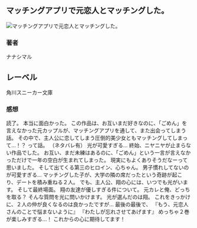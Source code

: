 ## マッチングアプリで元恋人とマッチングした。
![マッチングアプリで元恋人とマッチングした。](https://cdn.discordapp.com/attachments/1211570779934695494/1217810020809572452/1ud3YcLb5uDTnwSMFq366fT9Ko1hY9HAiinn3dMlOCwFbN_4s8tTSX5RfrsCWgA.png?ex=660560f6&is=65f2ebf6&hm=dc1297c57fa4e611d42c414fbdf392868e6c9e28a0806f5f7d3a0b3c245f1c22&)
### 著者
ナナシマル
## レーベル
角川スニーカー文庫
### 感想
読了。
本当に面白かった。
この作品は、お互いまだ好きなのに、「ごめん」を言えなかった元カップルが、マッチングアプリを通して、また出会ってしまう話。
その中で、主人公に恋してしまう圧倒的美少女ともマッチングしてしまって…！？
って話。
（ネタバレ有）
光が可愛すぎる…
終始、ニヤニヤが止まらない作品でした。
お互い、まだ未練はあるのに、「ごめん」という一言が言えなかっただけで一年の空白が生まれてしまった。
現実にもよくありそうだなーって思いました。
そして出てくる第三のヒロイン、心ちゃん。
男子慣れしてないのが可愛すぎる…
マッチングした子が、大学の隣の席だったという奇跡が起こり、デートを積み重ねる２人。
でも、主人公、翔の心には、いつでも光がいます。
そして最終場面。
翔の友達が優しすぎる件について。
元カレと俺、どっちを取る？
そんな質問を光に問いかけます。
光が選んだのは翔。
これをきっかけに、２人の仲が良くなるのは良かったですが…
最後の最後で、
『もう、元恋人さんのことで悩まないように』
『わたしが忘れさせてあげます』
めっちゃ２巻が楽しみすぎる…！
これからの心に期待してます！